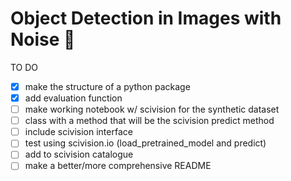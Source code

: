 # Object Detection in Images with Noise :star2:

TO DO 
- [x] make the structure of a python package
- [x] add evaluation function
- [ ] make working notebook w/ scivision for the synthetic dataset
- [ ] class with a method that will be the scivision predict method
- [ ] include scivision interface
- [ ] test using scivision.io (load_pretrained_model and predict)
- [ ] add to scivision catalogue
- [ ] make a better/more comprehensive README
